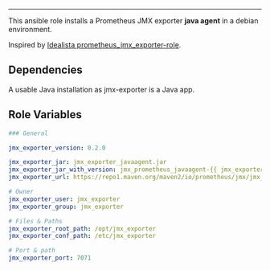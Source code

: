 ---
This ansible role installs a Prometheus JMX exporter **java agent** in a debian
environment.

Inspired by [Idealista prometheus_jmx_exporter-role](https://github.com/idealista/prometheus_jmx_exporter-role).

Dependencies
------------

A usable Java installation as jmx-exporter is a Java app.

Role Variables
--------------

```yaml
### General

jmx_exporter_version: 0.2.0

jmx_exporter_jar: jmx_exporter_javaagent.jar
jmx_exporter_jar_with_version: jmx_prometheus_javaagent-{{ jmx_exporter_version }}.jar
jmx_exporter_url: https://repo1.maven.org/maven2/io/prometheus/jmx/jmx_prometheus_javaagent/{{ jmx_exporter_version }}/{{ jmx_exporter_jar_with_version }}

# Owner
jmx_exporter_user: jmx_exporter
jmx_exporter_group: jmx_exporter

# Files & Paths
jmx_exporter_root_path: /opt/jmx_exporter
jmx_exporter_conf_path: /etc/jmx_exporter

# Port & path
jmx_exporter_port: 7071
```
